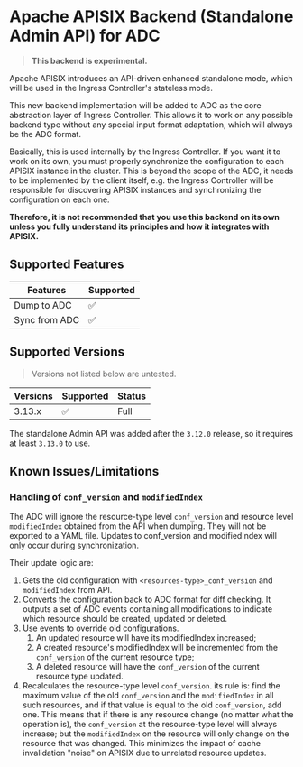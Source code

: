# Apache APISIX Backend (Standalone Admin API) for ADC

> **This backend is experimental.**

Apache APISIX introduces an API-driven enhanced standalone mode, which will be used in the Ingress Controller's stateless mode.

This new backend implementation will be added to ADC as the core abstraction layer of Ingress Controller.
This allows it to work on any possible backend type without any special input format adaptation, which will always be the ADC format.

Basically, this is used internally by the Ingress Controller. If you want it to work on its own, you must properly synchronize the configuration to each APISIX instance in the cluster.
This is beyond the scope of the ADC, it needs to be implemented by the client itself, e.g. the Ingress Controller will be responsible for discovering APISIX instances and synchronizing the configuration on each one.

**Therefore, it is not recommended that you use this backend on its own unless you fully understand its principles and how it integrates with APISIX.**

## Supported Features

| Features      | Supported |
| ------------- | --------- |
| Dump to ADC   | ✅         |
| Sync from ADC | ✅         |

## Supported Versions

> Versions not listed below are untested.

| Versions | Supported | Status |
| -------- | --------- | ------ |
| 3.13.x   | ✅         | Full   |

The standalone Admin API was added after the `3.12.0` release, so it requires at least `3.13.0` to use.

## Known Issues/Limitations

### Handling of `conf_version` and `modifiedIndex`

The ADC will ignore the resource-type level `conf_version` and resource level `modifiedIndex` obtained from the API when dumping.
They will not be exported to a YAML file. Updates to conf_version and modifiedIndex will only occur during synchronization.

Their update logic are:

1. Gets the old configuration with `<resources-type>_conf_version` and `modifiedIndex` from API.
2. Converts the configuration back to ADC format for diff checking. It outputs a set of ADC events containing all modifications to indicate which resource should be created, updated or deleted.
3. Use events to override old configurations.
   1. An updated resource will have its modifiedIndex increased;
   2. A created resource's modifiedIndex will be incremented from the `conf_version` of the current resource type;
   3. A deleted resource will have the `conf_version` of the current resource type updated.
4. Recalculates the resource-type level `conf_version`. its rule is: find the maximum value of the old `conf_version` and the `modifiedIndex` in all such resources, and if that value is equal to the old `conf_version`, add one. This means that if there is any resource change (no matter what the operation is), the `conf_version` at the resource-type level will always increase; but the `modifiedIndex` on the resource will only change on the resource that was changed. This minimizes the impact of cache invalidation "noise" on APISIX due to unrelated resource updates.
